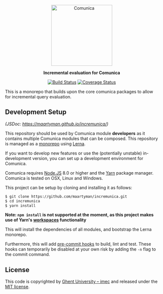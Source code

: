 <p align="center">
  <a href="https://comunica.dev/">
    <img alt="Comunica" src="https://comunica.dev/img/comunica_red.svg" width="200">
  </a>
</p>

<p align="center">
  <strong>Incremental evaluation for Comunica</strong>
</p>

<p align="center">
<a href="https://github.com/maartyman/incremunica/actions?query=workflow%3ACI"><img src="https://github.com/maartyman/incremunica/workflows/CI/badge.svg" alt="Build Status"></a>
<a href="https://coveralls.io/github/maartyman/incremunica?branch=master"><img src="https://coveralls.io/repos/github/maartyman/incremunica/badge.svg?branch=master" alt="Coverage Status"></a>
</p>


This is a monorepo that builds upon the core comunica packages to allow for incremental query evaluation. 

## Development Setup

_(JSDoc: https://maartyman.github.io/incremunica/)_

This repository should be used by Comunica module **developers** as it contains multiple Comunica modules that can be composed.
This repository is managed as a [monorepo](https://github.com/babel/babel/blob/master/doc/design/monorepo.md)
using [Lerna](https://lernajs.io/).

If you want to develop new features
or use the (potentially unstable) in-development version,
you can set up a development environment for Comunica.

Comunica requires [Node.JS](http://nodejs.org/) 8.0 or higher and the [Yarn](https://yarnpkg.com/en/) package manager.
Comunica is tested on OSX, Linux and Windows.

This project can be setup by cloning and installing it as follows:

```bash
$ git clone https://github.com/maartyman/incremunica.git
$ cd incremunica
$ yarn install
```

**Note: `npm install` is not supported at the moment, as this project makes use of Yarn's [workspaces](https://yarnpkg.com/lang/en/docs/workspaces/) functionality**

This will install the dependencies of all modules, and bootstrap the Lerna monorepo.

Furthermore, this will add [pre-commit hooks](https://www.npmjs.com/package/pre-commit)
to build, lint and test.
These hooks can temporarily be disabled at your own risk by adding the `-n` flag to the commit command.

## License
This code is copyrighted by [Ghent University – imec](http://idlab.ugent.be/)
and released under the [MIT license](http://opensource.org/licenses/MIT).
